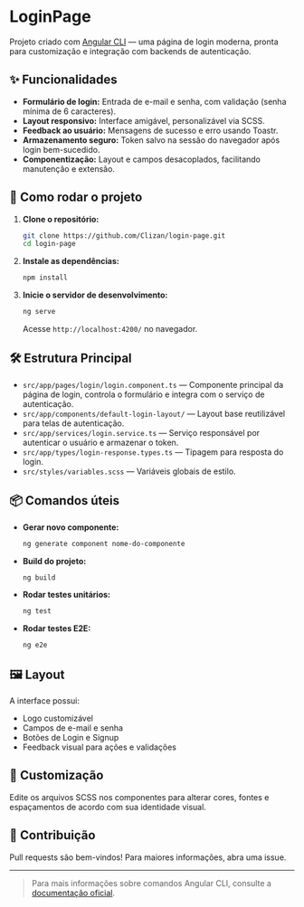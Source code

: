 # LoginPage

Projeto criado com [Angular CLI](https://github.com/angular/angular-cli) — uma página de login moderna, pronta para customização e integração com backends de autenticação.

## ✨ Funcionalidades

- **Formulário de login:** Entrada de e-mail e senha, com validação (senha mínima de 6 caracteres).
- **Layout responsivo:** Interface amigável, personalizável via SCSS.
- **Feedback ao usuário:** Mensagens de sucesso e erro usando Toastr.
- **Armazenamento seguro:** Token salvo na sessão do navegador após login bem-sucedido.
- **Componentização:** Layout e campos desacoplados, facilitando manutenção e extensão.

## 🚀 Como rodar o projeto

1. **Clone o repositório:**
   ```bash
   git clone https://github.com/Clizan/login-page.git
   cd login-page
   ```

2. **Instale as dependências:**
   ```bash
   npm install
   ```

3. **Inicie o servidor de desenvolvimento:**
   ```bash
   ng serve
   ```
   Acesse `http://localhost:4200/` no navegador.

## 🛠️ Estrutura Principal

- `src/app/pages/login/login.component.ts` — Componente principal da página de login, controla o formulário e integra com o serviço de autenticação.
- `src/app/components/default-login-layout/` — Layout base reutilizável para telas de autenticação.
- `src/app/services/login.service.ts` — Serviço responsável por autenticar o usuário e armazenar o token.
- `src/app/types/login-response.types.ts` — Tipagem para resposta do login.
- `src/styles/variables.scss` — Variáveis globais de estilo.

## 📦 Comandos úteis

- **Gerar novo componente:**
  ```bash
  ng generate component nome-do-componente
  ```
- **Build do projeto:**
  ```bash
  ng build
  ```
- **Rodar testes unitários:**
  ```bash
  ng test
  ```
- **Rodar testes E2E:**
  ```bash
  ng e2e
  ```

## 🖼️ Layout

A interface possui:
- Logo customizável
- Campos de e-mail e senha
- Botões de Login e Signup
- Feedback visual para ações e validações

## 📝 Customização

Edite os arquivos SCSS nos componentes para alterar cores, fontes e espaçamentos de acordo com sua identidade visual.

## 🤝 Contribuição

Pull requests são bem-vindos! Para maiores informações, abra uma issue.

---

> Para mais informações sobre comandos Angular CLI, consulte a [documentação oficial](https://angular.io/cli).

